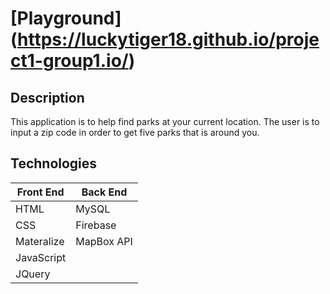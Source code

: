 # [Playground] (https://luckytiger18.github.io/project1-group1.io/) 

## Description

This application is to help find parks at your current location. The user is to input a zip code in order to get five parks that is around you. 

## Technologies

Front End | Back End
----------|----------
HTML | MySQL
CSS | Firebase
Materalize | MapBox API
JavaScript |
JQuery |



